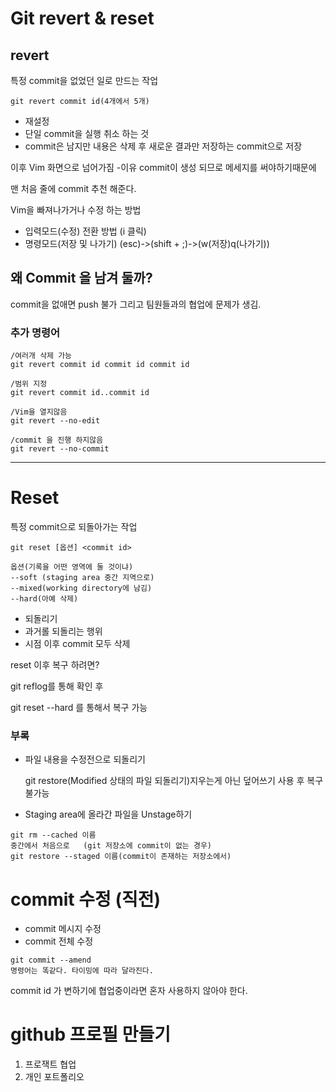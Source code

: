 # Git revert & reset
## revert
특정 commit을 없었던 일로 만드는 작업
```
git revert commit id(4개에서 5개)
```
- 재설정
- 단일 commit을 실행 취소 하는 것
- commit은 남지만 내용은 삭제 후 새로운 결과만 저장하는 commit으로 저장 

이후 Vim 화면으로 넘어가짐
-이유 commit이 생성 되므로 메세지를 써야하기때문에 

맨 처음 줄에 commit 추천 해준다.

Vim을 빠져나가거나 수정 하는 방법
- 입력모드(수정) 전환 방법 (i 클릭)
- 명령모드(저장 및 나가기) (esc)->(shift + ;)->(w(저장)q(나가기))
## 왜 Commit 을 남겨 둘까?
commit을 없애면 push 불가 그리고 팀원들과의 협업에 문제가 생김.

### 추가 명령어
```
/여러개 삭제 가능
git revert commit id commit id commit id

/범위 지정
git revert commit id..commit id

/Vim을 열지않음 
git revert --no-edit

/commit 을 진행 하지않음
git revert --no-commit 
```
---

# Reset
특정 commit으로 되돌아가는 작업
```
git reset [옵션] <commit id>

옵션(기록을 어떤 영역에 둘 것이냐)
--soft (staging area 중간 지역으로)
--mixed(working directory에 남김)
--hard(아예 삭제)
```
- 되돌리기
- 과거롤 되돌리는 행위
- 시점 이후 commit 모두 삭제

reset 이후 복구 하려면?

git reflog를 통해 확인 후

git reset --hard  를 통해서 복구 가능

### 부록
- 파일 내용을 수정전으로 되돌리기
  
  git restore(Modified 상태의 파일 되돌리기)지우는게 아닌 덮어쓰기 사용 후 복구 불가능

- Staging area에 올라간 파일을 Unstage하기
```
git rm --cached 이름
중간에서 처음으로   (git 저장소에 commit이 없는 경우)
git restore --staged 이름(commit이 존재하는 저장소에서)
```

# commit 수정 (직전)
- commit 메시지 수정
- commit 전체 수정 
```
git commit --amend
명령어는 똑같다. 타이밍에 따라 달라진다.
```
commit id 가 변하기에 협업중이라면 혼자 사용하지 않아야 한다.

# github 프로필 만들기
1. 프로잭트 협업
1. 개인 포트폴리오

